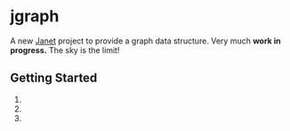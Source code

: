 # jgraph

A new [Janet](janet-lang/janet) project to provide a graph data structure. Very much **work in progress.** The sky is the limit!

## Getting Started 

1. <!-- TODO: Give some helpful usage steps -->

2. 

3. 